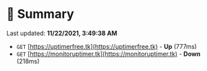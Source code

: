 # 📖 Summary
Last updated: **11/22/2021, 3:49:38 AM**

- `GET` [https://uptimerfree.tk](https://uptimerfree.tk) - **Up** (777ms)
- `GET` [https://monitoruptimer.tk](https://monitoruptimer.tk) - **Down** (218ms)
